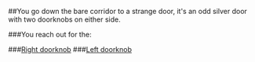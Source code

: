 ##You go down the bare corridor to a strange door, it's an odd silver door with two doorknobs on either side.  
  
  
###You reach out for the:

###[Right doorknob]()
###[Left doorknob]()